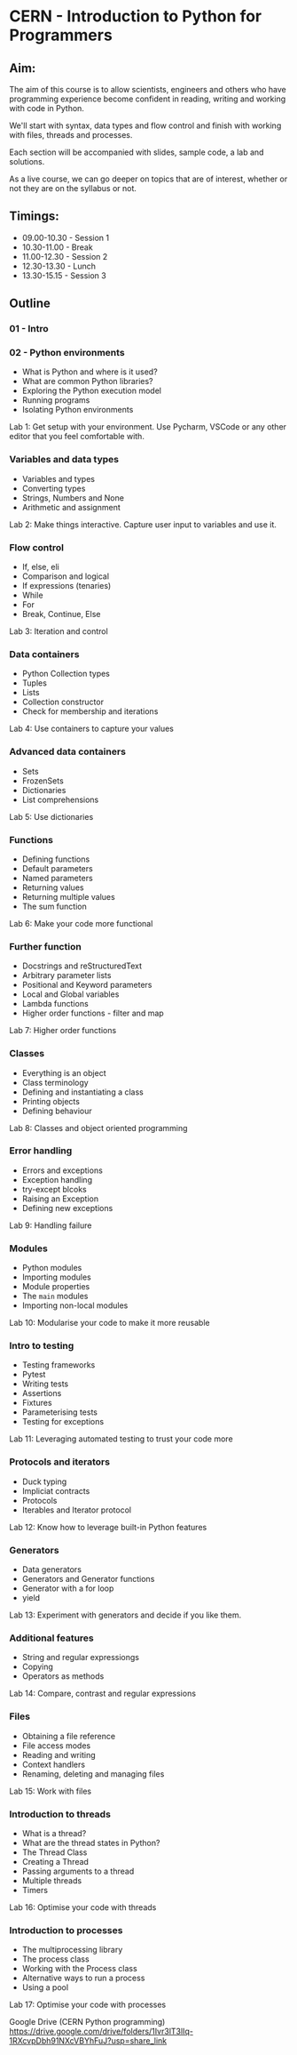 # CERN - Introduction to Python for Programmers

## Aim:

The aim of this course is to allow scientists, engineers and others who have programming experience become confident in reading, writing and working with code in Python.

We'll start with syntax, data types and flow control and finish with working with files, threads and processes. 

Each section will be accompanied with slides, sample code, a lab and solutions. 

As a live course, we can go deeper on topics that are of interest, whether or not they are on the syllabus or not. 

## Timings:

- 09.00-10.30 - Session 1
- 10.30-11.00 - Break
- 11.00-12.30 - Session 2
- 12.30-13.30 - Lunch
- 13.30-15.15 - Session 3

## Outline

### 01 - Intro

### 02 - Python environments
- What is Python and where is it used?
- What are common Python libraries?
- Exploring the Python execution model
- Running programs
- Isolating Python environments

Lab 1: Get setup with your environment. Use Pycharm, VSCode or any other editor that you feel comfortable with.

### Variables and data types
- Variables and types
- Converting types
- Strings, Numbers and None
- Arithmetic and assignment

Lab 2: Make things interactive. Capture user input to variables and use it.

### Flow control
- If, else, eli
- Comparison and logical
- If expressions (tenaries)
- While
- For
- Break, Continue, Else

Lab 3: Iteration and control

### Data containers
- Python Collection types
- Tuples
- Lists
- Collection constructor
- Check for membership and iterations

Lab 4: Use containers to capture your values

### Advanced data containers
- Sets
- FrozenSets
- Dictionaries
- List comprehensions

Lab 5: Use dictionaries

### Functions
- Defining functions
- Default parameters
- Named parameters
- Returning values
- Returning multiple values
- The sum function

Lab 6: Make your code more functional

### Further function
- Docstrings and reStructuredText
- Arbitrary parameter lists
- Positional and Keyword parameters
- Local and Global variables
- Lambda functions
- Higher order functions - filter and map

Lab 7: Higher order functions

### Classes
- Everything is an object
- Class terminology
- Defining and instantiating a class
- Printing objects
- Defining behaviour

Lab 8: Classes and object oriented programming

### Error handling
- Errors and exceptions
- Exception handling
- try-except blcoks
- Raising an Exception
- Defining new exceptions

Lab 9: Handling failure

### Modules
- Python modules
- Importing modules
- Module properties
- The `main` modules
- Importing non-local modules

Lab 10: Modularise your code to make it more reusable

### Intro to testing
- Testing frameworks
- Pytest
- Writing tests
- Assertions
- Fixtures
- Parameterising tests
- Testing for exceptions

Lab 11: Leveraging automated testing to trust your code more

### Protocols and iterators
- Duck typing
- Impliciat contracts
- Protocols
- Iterables and Iterator protocol

Lab 12: Know how to leverage built-in Python features 

### Generators
- Data generators
- Generators and Generator functions
- Generator with a for loop
- yield

Lab 13: Experiment with generators and decide if you like them.

### Additional features
- String and regular expressiongs
- Copying
- Operators as methods

Lab 14: Compare, contrast and regular expressions

### Files
- Obtaining a file reference
- File access modes
- Reading and writing
- Context handlers
- Renaming, deleting and managing files

Lab 15: Work with files

### Introduction to threads
- What is a thread?
- What are the thread states in Python?
- The Thread Class
- Creating a Thread
- Passing arguments to a thread
- Multiple threads
- Timers

Lab 16: Optimise your code with threads

### Introduction to processes
- The multiprocessing library
- The process class
- Working with the Process class
- Alternative ways to run a process
- Using a pool

Lab 17: Optimise your code with processes

Google Drive (CERN Python programming)
https://drive.google.com/drive/folders/1Ivr3lT3lIq-1RXcvpDbh91NXcVBYhFuJ?usp=share_link
